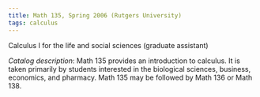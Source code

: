 ```yaml
---
title: Math 135, Spring 2006 (Rutgers University)
tags: calculus
---
```


Calculus I for the life and social sciences (graduate assistant)<!--more-->

*Catalog description*: Math 135 provides an introduction to calculus. It is taken primarily by students interested in the biological sciences, business, economics, and pharmacy. Math 135 may be followed by Math 136 or Math 138.
